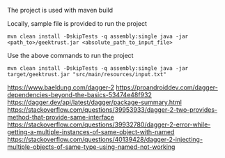 
The project is used with maven build

Locally, sample file is provided to run the project

`
mvn clean install -DskipTests -q assembly:single
java -jar <path_to>/geektrust.jar <absolute_path_to_input_file>
`

Use the above commands to run the project

`
mvn clean install -DskipTests -q assembly:single
java -jar target/geektrust.jar "src/main/resources/input.txt"
`

https://www.baeldung.com/dagger-2
https://proandroiddev.com/dagger-dependencies-beyond-the-basics-53474e48f932
https://dagger.dev/api/latest/dagger/package-summary.html
https://stackoverflow.com/questions/39953933/dagger-2-two-provides-method-that-provide-same-interface
https://stackoverflow.com/questions/39932780/dagger-2-error-while-getting-a-multiple-instances-of-same-object-with-named
https://stackoverflow.com/questions/40139428/dagger-2-injecting-multiple-objects-of-same-type-using-named-not-working